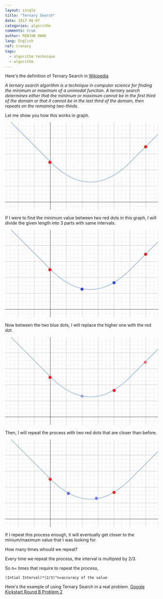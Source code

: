 ```yaml
---
layout: single
title: "Ternary Search"
date: 2017-06-07
categories: algorithm
comments: true
author: MINJUN KWAK
lang: English
ref: trenary
tags:
  - algorithm technique
  - algorithm
---
```


Here's the definition of Ternary Search in [Wikipedia]({{"https://en.wikipedia.org/wiki/Ternary_search"}})

*A ternary search algorithm is a technique in computer science for finding the minimum or maximum of a unimodal function. A ternary search determines either that the minimum or maximum cannot be in the first third of the domain or that it cannot be in the last third of the domain, then repeats on the remaining two-thirds.*

Let me show you how this works in graph.

<img src="/assets/images/tworeddots.png">

If I were to find the minimum value between two red dots in this graph, I will divide the given length into 3 parts with same intervals.

<img src="/assets/images/tworedtwoblue.png">

Now between the two blue dots, I will replace the higher one with the red dot.

<img src="/assets/images/threeredoneblue.png">

Then, I will repeat the process with two red dots that are closer than before.

<img src="/assets/images/finaldots.png">

If I repeat this process enough, it will eventually get closer to the minium/maximum value that I was looking for.

How many times whould we repeat? 

Every time we repeat the process, the interval is multipied by 2/3.

So n= times that require to repeat the process,

```
(Intial Interval)*(2/3)^n=accuracy of the value
```

Here's the example of using Ternary Search in a real problem.
[Google Kickstart Round B Problem 2]({{"/algorithm/google-kickstart-roundb-2/"}})
